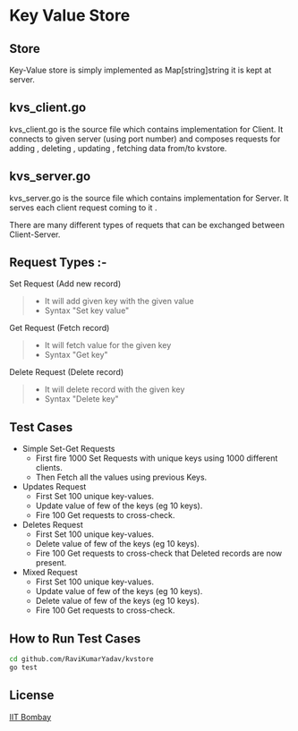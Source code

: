 Key Value Store
===============

Store
-----
Key-Value store is simply implemented as Map[string]string it is kept at server.


kvs_client.go
----------

kvs_client.go is the source file which contains implementation for Client. It connects to given server (using port number) and composes requests for adding , deleting , updating , fetching data from/to kvstore.

kvs_server.go
----------

kvs_server.go is the source file which contains implementation for Server. It serves each client request coming to it .

There are many different types of requets that can be exchanged between Client-Server.

Request Types :- 
-------------

  Set Request (Add new record)
>   * It will add given key with the given value
>   * Syntax "Set    key    value"

  Get Request (Fetch record)
>   * It will fetch value for the given key
>   * Syntax "Get    key"

  Delete Request (Delete record)
>   * It will delete record with the given key
>   * Syntax "Delete    key"


Test Cases
-----------

* Simple Set-Get Requests
    * First fire 1000 Set Requests with unique keys using 1000 different clients.
    * Then Fetch all the values using previous Keys.
* Updates Request
    * First Set 100 unique key-values.
    * Update value of few of the keys (eg 10 keys).
    * Fire 100 Get requests to cross-check.
* Deletes Request
    * First Set 100 unique key-values.
    * Delete value of few of the keys (eg 10 keys).
    * Fire 100 Get requests to cross-check that Deleted records are now present.
* Mixed Request
    * First Set 100 unique key-values.
    * Update value of few of the keys (eg 10 keys).
    * Delete value of few of the keys (eg 10 keys).
    * Fire 100 Get requests to cross-check.

How to Run Test Cases
-----------------------

```sh
cd github.com/RaviKumarYadav/kvstore
go test
```



License
----

[IIT Bombay]

[zmq]:http://zeromq.org/
[IIT Bombay]:http://www.cse.iitb.ac.in/
